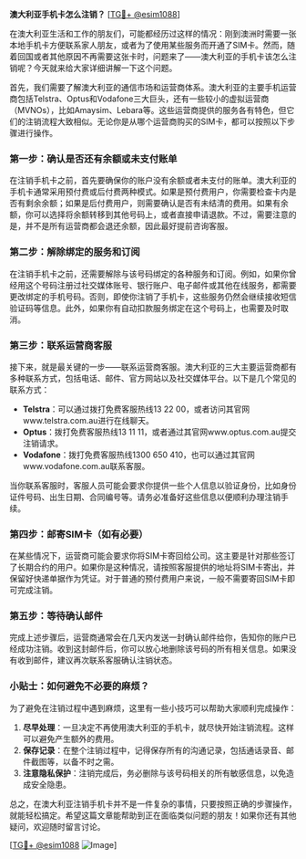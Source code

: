 **澳大利亚手机卡怎么注销？** [[TG💪+ @esim1088](https://t.me/s/esim1088)]

在澳大利亚生活和工作的朋友们，可能都经历过这样的情况：刚到澳洲时需要一张本地手机卡方便联系家人朋友，或者为了使用某些服务而开通了SIM卡。然而，随着回国或者其他原因不再需要这张卡时，问题来了——澳大利亚的手机卡该怎么注销呢？今天就来给大家详细讲解一下这个问题。

首先，我们需要了解澳大利亚的通信市场和运营商体系。澳大利亚的主要手机运营商包括Telstra、Optus和Vodafone三大巨头，还有一些较小的虚拟运营商（MVNOs），比如Amaysim、Lebara等。这些运营商提供的服务各有特色，但它们的注销流程大致相似。无论你是从哪个运营商购买的SIM卡，都可以按照以下步骤进行操作。

### 第一步：确认是否还有余额或未支付账单

在注销手机卡之前，首先要确保你的账户没有余额或者未支付的账单。澳大利亚的手机卡通常采用预付费或后付费两种模式。如果是预付费用户，你需要检查卡内是否有剩余余额；如果是后付费用户，则需要确认是否有未结清的费用。如果有余额，你可以选择将余额转移到其他号码上，或者直接申请退款。不过，需要注意的是，并不是所有运营商都会退还余额，因此最好提前咨询客服。

### 第二步：解除绑定的服务和订阅

在注销手机卡之前，还需要解除与该号码绑定的各种服务和订阅。例如，如果你曾经用这个号码注册过社交媒体账号、银行账户、电子邮件或其他在线服务，都需要更改绑定的手机号码。否则，即使你注销了手机卡，这些服务仍然会继续接收短信验证码等信息。此外，如果你有自动扣款服务绑定在这个号码上，也需要及时取消。

### 第三步：联系运营商客服

接下来，就是最关键的一步——联系运营商客服。澳大利亚的三大主要运营商都有多种联系方式，包括电话、邮件、官方网站以及社交媒体平台。以下是几个常见的联系方式：

- **Telstra**：可以通过拨打免费客服热线13 22 00，或者访问其官网www.telstra.com.au进行在线聊天。
- **Optus**：拨打免费客服热线13 11 11，或者通过其官网www.optus.com.au提交注销请求。
- **Vodafone**：拨打免费客服热线1300 650 410，也可以通过其官网www.vodafone.com.au联系客服。

当你联系客服时，客服人员可能会要求你提供一些个人信息以验证身份，比如身份证件号码、出生日期、合同编号等。请务必准备好这些信息以便顺利办理注销手续。

### 第四步：邮寄SIM卡（如有必要）

在某些情况下，运营商可能会要求你将SIM卡寄回给公司。这主要是针对那些签订了长期合约的用户。如果你是这种情况，请按照客服提供的地址将SIM卡寄出，并保留好快递单据作为凭证。对于普通的预付费用户来说，一般不需要寄回SIM卡即可完成注销。

### 第五步：等待确认邮件

完成上述步骤后，运营商通常会在几天内发送一封确认邮件给你，告知你的账户已经成功注销。收到这封邮件后，你可以放心地删除该号码的所有相关信息。如果没有收到邮件，建议再次联系客服确认注销状态。

### 小贴士：如何避免不必要的麻烦？

为了避免在注销过程中遇到麻烦，这里有一些小技巧可以帮助大家顺利完成操作：

1. **尽早处理**：一旦决定不再使用澳大利亚的手机卡，就尽快开始注销流程。这样可以避免产生额外的费用。
2. **保存记录**：在整个注销过程中，记得保存所有的沟通记录，包括通话录音、邮件截图等，以备不时之需。
3. **注意隐私保护**：注销完成后，务必删除与该号码相关的所有敏感信息，以免造成安全隐患。

总之，在澳大利亚注销手机卡并不是一件复杂的事情，只要按照正确的步骤操作，就能轻松搞定。希望这篇文章能帮助到正在面临类似问题的朋友！如果你还有其他疑问，欢迎随时留言讨论。

[[TG💪+ @esim1088](https://t.me/s/esim1088) ![Image](https://i.postimg.cc/4NQfJmqS/Snipaste-2025-05-13-00-14-12.png)]